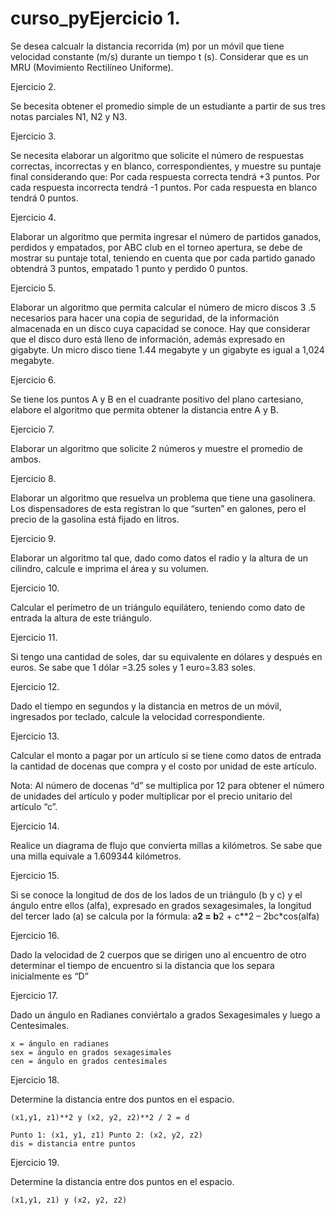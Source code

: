 # curso_pyEjercicio 1.

Se desea calcualr la distancia recorrida (m) por un móvil que tiene velocidad constante (m/s) durante un tiempo t (s). Considerar que es un MRU (Movimiento Rectilíneo Uniforme).

Ejercicio 2.

Se becesita obtener el promedio simple de un estudiante a partir de sus tres notas parciales N1, N2 y N3.

Ejercicio 3.

Se necesita elaborar un algoritmo que solicite el número de respuestas correctas, incorrectas y en blanco, correspondientes, y muestre su puntaje final considerando que: 
    Por cada respuesta correcta tendrá +3 puntos.
    Por cada respuesta incorrecta tendrá -1 puntos.
    Por cada respuesta en blanco tendrá 0 puntos.

Ejercicio 4.

Elaborar un algoritmo que permita ingresar el número de partidos ganados, perdidos y empatados, por ABC club en el torneo apertura, se debe de mostrar su puntaje total, teniendo en cuenta que por cada partido ganado obtendrá 3 puntos, empatado 1 punto y perdido 0 puntos.

Ejercicio 5.

Elaborar un algoritmo que permita calcular el número de micro discos 3 .5 necesarios para hacer una copia de seguridad, de la información almacenada en un disco cuya capacidad se conoce. Hay que considerar que el disco duro está lleno de información, además expresado en gigabyte. Un micro disco tiene 1.44 megabyte y un gigabyte es igual a 1,024 megabyte.

Ejercicio 6.

Se tiene los puntos A y B en el cuadrante positivo del plano cartesiano, elabore el algoritmo que permita obtener la distancia entre A y B.

Ejercicio 7.

Elaborar un algoritmo que solicite 2 números y muestre el promedio de ambos.

Ejercicio 8.

Elaborar un algoritmo que resuelva un problema que tiene una gasolinera. Los dispensadores de esta registran lo que “surten” en galones, pero el precio de la gasolina está fijado en litros.

Ejercicio 9.

Elaborar un algoritmo tal que, dado como datos el radio y la altura de un cilindro, calcule e imprima el área y su volumen. 

Ejercicio 10.

Calcular el perímetro de un triángulo equilátero, teniendo como dato de entrada la altura de este triángulo.

Ejercicio 11.

Si tengo una cantidad de soles, dar su equivalente en dólares y después en euros. Se sabe que 1 dólar =3.25 soles y 1 euro=3.83 soles.

Ejercicio 12.

Dado el tiempo en segundos y la distancia en metros de un móvil, ingresados por teclado, calcule la velocidad correspondiente.

Ejercicio 13.

Calcular el monto a pagar por un artículo si se tiene como datos de entrada la cantidad de docenas que compra y el costo por unidad de este artículo. 

Nota: Al número de docenas “d” se multiplica por 12 para obtener
el número de unidades del artículo y poder multiplicar por el
precio unitario del artículo “c”.

Ejercicio 14.

Realice un diagrama de flujo que convierta millas a kilómetros. Se sabe que una milla equivale a 1.609344 kilómetros.

Ejercicio 15.

Si se conoce la longitud de dos de los lados de un triángulo (b y c) y el ángulo entre ellos (alfa), expresado en grados sexagesimales, la longitud del tercer lado (a) se calcula por la fórmula:
a**2 = b**2 + c**2 – 2bc*cos(alfa)

Ejercicio 16.

Dado la velocidad de 2 cuerpos que se dirigen uno al encuentro de otro determinar el tiempo de encuentro si la distancia que los separa inicialmente es “D”

Ejercicio 17.

Dado un ángulo en Radianes conviértalo a grados Sexagesimales y luego a Centesimales.

    x = ángulo en radianes
    sex = ángulo en grados sexagesimales
    cen = ángulo en grados centesimales

Ejercicio 18.

Determine la distancia entre dos puntos en el espacio.
    
    (x1,y1, z1)**2 y (x2, y2, z2)**2 / 2 = d
    
    Punto 1: (x1, y1, z1) Punto 2: (x2, y2, z2)
    dis = distancia entre puntos

Ejercicio 19.

Determine la distancia entre dos puntos en el espacio.
    
    (x1,y1, z1) y (x2, y2, z2)